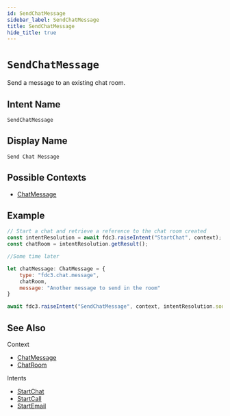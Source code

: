 ```yaml
---
id: SendChatMessage
sidebar_label: SendChatMessage
title: SendChatMessage
hide_title: true
---
```

# `SendChatMessage`

Send a message to an existing chat room.

## Intent Name

`SendChatMessage`

## Display Name

`Send Chat Message`

## Possible Contexts

* [ChatMessage](../../context/ref/ChatMessage)

## Example

```js
// Start a chat and retrieve a reference to the chat room created
const intentResolution = await fdc3.raiseIntent("StartChat", context);
const chatRoom = intentResolution.getResult();

//Some time later

let chatMessage: ChatMessage = {
    type: "fdc3.chat.message",
    chatRoom,
    message: "Another message to send in the room"
}

await fdc3.raiseIntent("SendChatMessage", context, intentResolution.source);
```

## See Also

Context
- [ChatMessage](../../context/ref/ChatMessage)
- [ChatRoom](../../context/ref/ChatRoom)

Intents
* [StartChat](StartChat)
* [StartCall](StartCall)
* [StartEmail](StartEmail)
